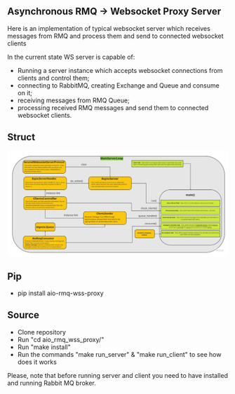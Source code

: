 ## Asynchronous RMQ -> Websocket Proxy Server

Here is an implementation of typical websocket server which receives messages from RMQ and process them and send to connected websocket clients

In the current state WS server is capable of:
- Running a server instance which accepts websocket connections from clients and control them;
- connecting to RabbitMQ, creating Exchange and Queue and consume on it;
- receiving messages from RMQ Queue;
- processing received RMQ messages and send them to connected websocket clients.

## Struct

<img src="project_struct.jpg">

## Pip

- pip install aio-rmq-wss-proxy

## Source

- Clone repository
- Run "cd aio_rmq_wss_proxy/"
- Run "make install"
- Run the commands "make run_server" & "make run_client" to see how does it works

Please, note that before running server and client you need to have installed and running Rabbit MQ broker.
